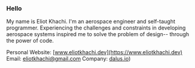 ### Hello

My name is Eliot Khachi. I'm an aerospace engineer and self-taught programmer. Experiencing the challenges and constraints in developing aerospace systems inspired me to solve the problem of design-- through the power of code.

Personal Website: [www.eliotkhachi.dev](https://www.eliotkhachi.dev)  
Email: [eliotkhachi@gmail.com](mailto:eliotkhachi@gmail.com)
Company: [dalus.io](https://www.dalus.io/))
